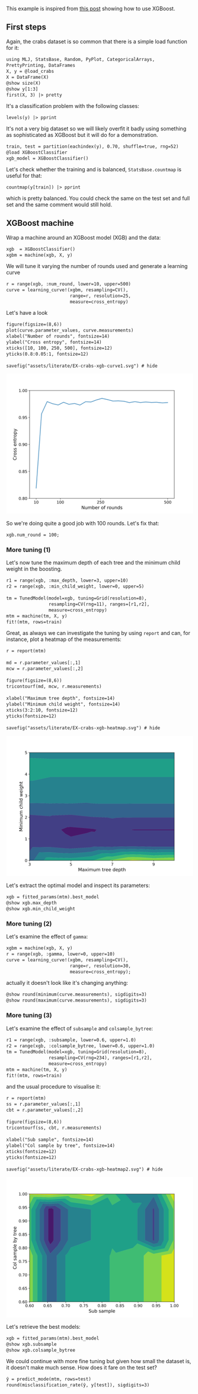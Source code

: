 <!--This file was generated, do not modify it.-->
This example is inspired from [this post](https://www.analyticsvidhya.com/blog/2016/03/complete-guide-parameter-tuning-xgboost-with-codes-python/) showing how to use XGBoost.

## First steps

Again, the crabs dataset is so common that there is a  simple load function for it:

```julia:ex1
using MLJ, StatsBase, Random, PyPlot, CategoricalArrays, PrettyPrinting, DataFrames
X, y = @load_crabs
X = DataFrame(X)
@show size(X)
@show y[1:3]
first(X, 3) |> pretty
```

It's a classification problem with the following classes:

```julia:ex2
levels(y) |> pprint
```

It's not a very big dataset so we will likely overfit it badly using something as sophisticated as XGBoost but it will do for a demonstration.

```julia:ex3
train, test = partition(eachindex(y), 0.70, shuffle=true, rng=52)
@load XGBoostClassifier
xgb_model = XGBoostClassifier()
```

Let's check whether the training and  is balanced, `StatsBase.countmap` is useful for that:

```julia:ex4
countmap(y[train]) |> pprint
```

which is pretty balanced. You could check the same on the test set and full set and the same comment would still hold.

## XGBoost machine

Wrap a machine around an XGBoost model (XGB) and the data:

```julia:ex5
xgb  = XGBoostClassifier()
xgbm = machine(xgb, X, y)
```

We will tune it varying the number of rounds used and generate a learning curve

```julia:ex6
r = range(xgb, :num_round, lower=10, upper=500)
curve = learning_curve!(xgbm, resampling=CV(),
                        range=r, resolution=25,
                        measure=cross_entropy)
```

Let's have a look

```julia:ex7
figure(figsize=(8,6))
plot(curve.parameter_values, curve.measurements)
xlabel("Number of rounds", fontsize=14)
ylabel("Cross entropy", fontsize=14)
xticks([10, 100, 250, 500], fontsize=12)
yticks(0.8:0.05:1, fontsize=12)

savefig("assets/literate/EX-crabs-xgb-curve1.svg") # hide
```

![Cross entropy vs Num Round](/assets/literate/EX-crabs-xgb-curve1.svg)

So we're doing quite a good job with 100 rounds. Let's fix that:

```julia:ex8
xgb.num_round = 100;
```

### More tuning (1)

Let's now tune the maximum depth of each tree and the minimum child weight in the boosting.

```julia:ex9
r1 = range(xgb, :max_depth, lower=3, upper=10)
r2 = range(xgb, :min_child_weight, lower=0, upper=5)

tm = TunedModel(model=xgb, tuning=Grid(resolution=8),
                resampling=CV(rng=11), ranges=[r1,r2],
                measure=cross_entropy)
mtm = machine(tm, X, y)
fit!(mtm, rows=train)
```

Great, as always we can investigate the tuning by using `report` and can, for instance, plot a heatmap of the measurements:

```julia:ex10
r = report(mtm)

md = r.parameter_values[:,1]
mcw = r.parameter_values[:,2]

figure(figsize=(8,6))
tricontourf(md, mcw, r.measurements)

xlabel("Maximum tree depth", fontsize=14)
ylabel("Minimum child weight", fontsize=14)
xticks(3:2:10, fontsize=12)
yticks(fontsize=12)

savefig("assets/literate/EX-crabs-xgb-heatmap.svg") # hide
```

![Hyperparameter heatmap](/assets/literate/EX-crabs-xgb-heatmap.svg)

Let's extract the optimal model and inspect its parameters:

```julia:ex11
xgb = fitted_params(mtm).best_model
@show xgb.max_depth
@show xgb.min_child_weight
```

### More tuning (2)

Let's examine the effect of `gamma`:

```julia:ex12
xgbm = machine(xgb, X, y)
r = range(xgb, :gamma, lower=0, upper=10)
curve = learning_curve!(xgbm, resampling=CV(),
                        range=r, resolution=30,
                        measure=cross_entropy);
```

actually it doesn't look like it's changing anything:

```julia:ex13
@show round(minimum(curve.measurements), sigdigits=3)
@show round(maximum(curve.measurements), sigdigits=3)
```

### More tuning (3)

Let's examine the effect of `subsample` and `colsample_bytree`:

```julia:ex14
r1 = range(xgb, :subsample, lower=0.6, upper=1.0)
r2 = range(xgb, :colsample_bytree, lower=0.6, upper=1.0)
tm = TunedModel(model=xgb, tuning=Grid(resolution=8),
                resampling=CV(rng=234), ranges=[r1,r2],
                measure=cross_entropy)
mtm = machine(tm, X, y)
fit!(mtm, rows=train)
```

and the usual procedure to visualise it:

```julia:ex15
r = report(mtm)
ss = r.parameter_values[:,1]
cbt = r.parameter_values[:,2]

figure(figsize=(8,6))
tricontourf(ss, cbt, r.measurements)

xlabel("Sub sample", fontsize=14)
ylabel("Col sample by tree", fontsize=14)
xticks(fontsize=12)
yticks(fontsize=12)

savefig("assets/literate/EX-crabs-xgb-heatmap2.svg") # hide
```

![Hyperparameter heatmap](/assets/literate/EX-crabs-xgb-heatmap2.svg)

Let's retrieve the best models:

```julia:ex16
xgb = fitted_params(mtm).best_model
@show xgb.subsample
@show xgb.colsample_bytree
```

We could continue with more fine tuning but given how small the dataset is, it doesn't make much sense.
How does it fare on the test set?

```julia:ex17
ŷ = predict_mode(mtm, rows=test)
round(misclassification_rate(ŷ, y[test]), sigdigits=3)
```

